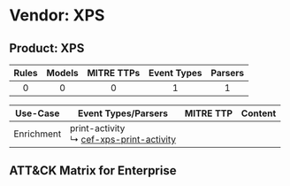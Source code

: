 Vendor: XPS
===========
Product: XPS
------------
| Rules | Models | MITRE TTPs | Event Types | Parsers |
|:-----:|:------:|:----------:|:-----------:|:-------:|
|   0   |   0    |     0      |      1      |    1    |

|  Use-Case  | Event Types/Parsers                                                                                 | MITRE TTP | Content                                    |
|:----------:| --------------------------------------------------------------------------------------------------- | --------- | ------------------------------------------ |
| Enrichment |  print-activity<br> ↳ [cef-xps-print-activity](Parsers/parserContent_cef-xps-print-activity.md)<br> |           | [](Rules_Models/r_m_xps_xps_Enrichment.md) |

ATT&CK Matrix for Enterprise
----------------------------
